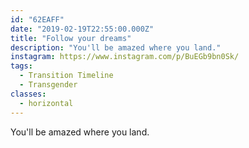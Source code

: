 ```yaml
---
id: "62EAFF"
date: "2019-02-19T22:55:00.000Z"
title: "Follow your dreams"
description: "You'll be amazed where you land."
instagram: https://www.instagram.com/p/BuEGb9bn0Sk/
tags:
  - Transition Timeline
  - Transgender
classes:
  - horizontal
---
```

You'll be amazed where you land.

